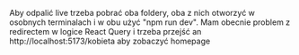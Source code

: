 Aby odpalić live trzeba pobrać oba foldery, oba z nich otworzyć w osobnych terminalach i w obu użyć "npm run dev". Mam obecnie problem z redirectem w logice React Query i trzeba przejść an http://localhost:5173/kobieta aby zobaczyć homepage
